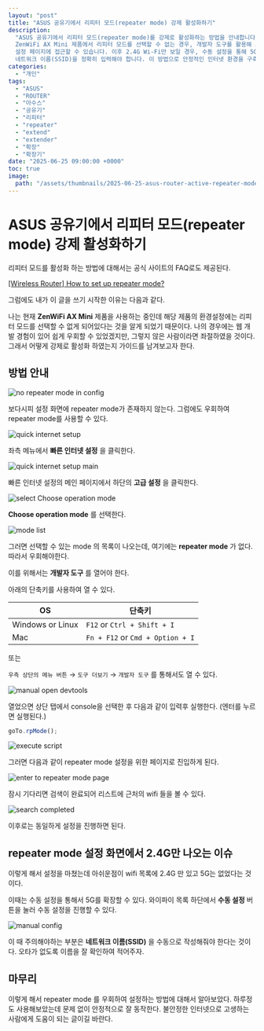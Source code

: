 ```yaml
---
layout: "post"
title: "ASUS 공유기에서 리피터 모드(repeater mode) 강제 활성화하기"
description:
  "ASUS 공유기에서 리피터 모드(repeater mode)를 강제로 활성화하는 방법을 안내합니다. \
  ZenWiFi AX Mini 제품에서 리피터 모드를 선택할 수 없는 경우, 개발자 도구를 활용해 JavaScript 코드 `goTo.rpMode();`를 실행하여 \
  설정 페이지에 접근할 수 있습니다. 이후 2.4G Wi-Fi만 보일 경우, 수동 설정을 통해 5G를 확장할 수 있으며, \
  네트워크 이름(SSID)을 정확히 입력해야 합니다. 이 방법으로 안정적인 인터넷 환경을 구축할 수 있습니다."
categories:
  - "개인"
tags:
  - "ASUS"
  - "ROUTER"
  - "아수스"
  - "공유기"
  - "리피터"
  - "repeater"
  - "extend"
  - "extender"
  - "확장"
  - "확장기"
date: "2025-06-25 09:00:00 +0000"
toc: true
image:
  path: "/assets/thumbnails/2025-06-25-asus-router-active-repeater-mode.jpg"
---
```


# ASUS 공유기에서 리피터 모드(repeater mode) 강제 활성화하기

리피터 모드를 활성화 하는 방법에 대해서는 공식 사이트의 FAQ로도 제공된다.

[[Wireless Router] How to set up repeater mode?](https://www.asus.com/support/faq/1036082/)

그럼에도 내가 이 글을 쓰기 시작한 이유는 다음과 같다.

나는 현재 **ZenWiFi AX Mini** 제품을 사용하는 중인데 해당 제품의 환경설정에는 리피터 모드를 선택할 수 없게 되어있다는 것을 알게 되었기 때문이다. 나의 경우에는 웹 개발 경험이 있어 쉽게 우회할 수 있었겠지만, 그렇지 않은 사람이라면 좌절하였을 것이다. 그래서 어떻게 강제로 활성화 하였는지 가이드를 남겨보고자 한다.

## 방법 안내

![no repeater mode in config](/assets/images/2025-06-25-asus-router-active-repeater-mode/no-repeater-mode-in-config.png)

보다시피 설정 화면에 repeater mode가 존재하지 않는다. 그럼에도 우회하여 repeater mode를 사용할 수 있다.

![quick internet setup](/assets/images/2025-06-25-asus-router-active-repeater-mode/quick-internet-setup.png)

좌측 메뉴에서 **빠른 인터넷 설정** 을 클릭한다.

![quick internet setup main](/assets/images/2025-06-25-asus-router-active-repeater-mode/quick-internet-setup-main.png)

빠른 인터넷 설정의 메인 페이지에서 하단의 **고급 설정** 을 클릭한다.

![select Choose operation mode](/assets/images/2025-06-25-asus-router-active-repeater-mode/select-choose-operation-mode.png)

**Choose operation mode** 를 선택한다.

![mode list](/assets/images/2025-06-25-asus-router-active-repeater-mode/mode-list.png)

그러면 선택할 수 있는 mode 의 목록이 나오는데, 여기에는 **repeater mode** 가 없다. 따라서 우회해야한다.

이를 위해서는 **개발자 도구** 를 열어야 한다.

아래의 단축키를 사용하여 열 수 있다.

| OS               | 단축키                           |
| ---------------- | -------------------------------- |
| Windows or Linux | `F12` or `Ctrl + Shift + I`      |
| Mac              | `Fn + F12` or `Cmd + Option + I` |

또는

`우측 상단의 메뉴 버튼` → `도구 더보기` → `개발자 도구` 를 통해서도 열 수 있다.

![manual open devtools](/assets/images/2025-06-25-asus-router-active-repeater-mode/manual-open-devtools.png)

열었으면 상단 탭에서 console을 선택한 후 다음과 같이 입력후 실행한다. (엔터를 누르면 실행된다.)

```javascript
goTo.rpMode();
```

![execute script](/assets/images/2025-06-25-asus-router-active-repeater-mode/execute-script.png)

그러면 다음과 같이 repeater mode 설정을 위한 페이지로 진입하게 된다.

![enter to repeater mode page](/assets/images/2025-06-25-asus-router-active-repeater-mode/enter-to-repeater-mode-page.png)

잠시 기다리면 검색이 완료되어 리스트에 근처의 wifi 들을 볼 수 있다.

![search completed](/assets/images/2025-06-25-asus-router-active-repeater-mode/search-completed.png)

이후로는 동일하게 설정을 진행하면 된다.

## repeater mode 설정 화면에서 2.4G만 나오는 이슈

이렇게 해서 설정을 마쳤는데 아쉬운점이 wifi 목록에 2.4G 만 있고 5G는 없었다는 것이다.

이때는 수동 설정을 통해서 5G를 확장할 수 있다. 와이파이 목록 하단에서 **수동 설정** 버튼을 눌러 수동 설정을 진행할 수 있다.

![manual config](/assets/images/2025-06-25-asus-router-active-repeater-mode/manual-config.png)

이 때 주의해야하는 부분은 **네트워크 이름(SSID)** 을 수동으로 작성해줘야 한다는 것이다. 오타가 없도록 이름을 잘 확인하여 적어주자.

## 마무리

이렇게 해서 repeater mode 를 우회하여 설정하는 방법에 대해서 알아보았다. 하루정도 사용해보았는데 문제 없이 안정적으로 잘 동작한다. 불안정한 인터넷으로 고생하는 사람에게 도움이 되는 글이길 바란다.
